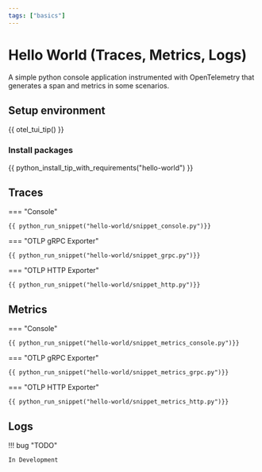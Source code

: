 ```yaml
---
tags: ["basics"]
---
```


# Hello World (Traces, Metrics, Logs)

A simple python console application instrumented with OpenTelemetry that generates a span and metrics in some scenarios.

## Setup environment

{{ otel_tui_tip() }}

### Install packages

{{ python_install_tip_with_requirements("hello-world") }}

## Traces

=== "Console"

    {{ python_run_snippet("hello-world/snippet_console.py")}}

=== "OTLP gRPC Exporter"

    {{ python_run_snippet("hello-world/snippet_grpc.py")}}

=== "OTLP HTTP Exporter"

    {{ python_run_snippet("hello-world/snippet_http.py")}}

## Metrics

=== "Console"

    {{ python_run_snippet("hello-world/snippet_metrics_console.py")}}

=== "OTLP gRPC Exporter"

    {{ python_run_snippet("hello-world/snippet_metrics_grpc.py")}}

=== "OTLP HTTP Exporter"

    {{ python_run_snippet("hello-world/snippet_metrics_http.py")}}

## Logs

!!! bug "TODO"

    In Development
<!-- === "Console"

    {{ python_run_snippet("hello-world/snippet_logs_console.py", "Run the logs console example")}}

=== "OTLP gRPC Exporter"

    {{ python_run_snippet("hello-world/snippet_logs_grpc.py", "Run the logs gRPC example")}}

=== "OTLP HTTP Exporter"

    {{ python_run_snippet("hello-world/snippet_logs_http.py", "Run the logs HTTP example")}} -->
